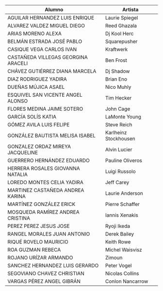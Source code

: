| Alumno                              | Artista                      |
|-------------------------------------|-----------------------|
| AGUILAR HERNANDEZ LUIS ENRIQUE      | Laurie Spiegel        |
| ALVAREZ VALDEZ MIGUEL DIEGO         | Reed Ghazala          |
| ARIAS MORENO ALEXA                  | Dj Kool Herc          |
| BELMÁN ESTRADA JOSÉ PABLO           | Squarepusher          |
| CASIQUE VEGA CARLOS IVAN            | Kraftwerk             |
| CASTAÑEDA VILLEGAS GEORGINA ARACELI | Ben Frost             |
| CHÁVEZ GUTIÉRREZ DIANA MARCELA      | Dj Shadow             |
| DIAZ RODRIGUEZ YADIRA               | Brian Eno             |
| DUEÑAS MÚJICA ASAEL                 | Nico Muhly            |
| ESQUIVEL SAN VICENTE ANGEL ALONSO   | Tim Hecker            |
| FLORES MEDINA JAIME SOTERO          | John Cage             |
| GARCÍA SOLÍS KATIA                  | LaMonte Young         |
| GÓMEZ AVILA LUIS FELIPE             | Steve Reich           |
| GONZÁLEZ BAUTISTA MELISA ISABEL     | Karlheinz Stockhousen |
| GONZALEZ ORDAZ MIREYA JACQUELINE    | Alvin Lucier          |
| GUERRERO HERNÁNDEZ EDUARDO          | Pauline Oliveros      |
| HERRERA ROSALES GIOVANNA NATALIA    | Luigi Russolo         |
| LOREDO MONTES CELIA YADIRA          | Jeff Carey            |
| MARTINEZ CASTAÑEDA ANDREA KARINA    | Laurie Anderson       |
| MARTÍNEZ GONZÁLEZ ERICK             | Pierre Schaffer       |
| MOSQUEDA RAMÍREZ ANDREA CRISTINA    | Iannis Xenakis        |
| PEREZ PEREZ JESUS JOSE              | Ryoji Ikeda           |
| RANGEL MORALES JUAN ANTONIO         | Derek Bailey          |
| RIQUÉ ROVELO MAURICIO               | Keith Rowe            |
| ROA GUZMAN REBECA                   | Michel Waisvisz       |
| ROJANO URÍZAR ARMANDO               | Zimoun                |
| SANCHEZ HERNANDEZ LUIS GERARDO      | Peter Vogel           |
| SEGOVIANO CHAVEZ CHRISTIAN          | Nicolas Collins       |
| VARGAS PÉREZ ANGEL GIBRÁN           | Conlon Nancarrow      |
